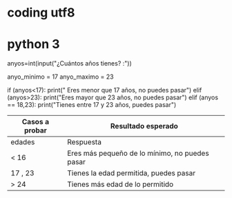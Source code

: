 # coding utf8
# python 3

anyos=int(input("¿Cuántos años tienes? :"))

anyo_minimo = 17
anyo_maximo = 23

if (anyos<17):
    print(" Eres menor que 17 años, no puedes pasar")
elif (anyos>23):
    print("Eres mayor que 23 años, no puedes pasar")
elif (anyos == 18,23):
    print("Tienes entre 17 y 23 años, puedes pasar")
    
| Casos a probar | Resultado esperado |
| -------------- | ------------------ |
| edades | Respuesta |
| < 16| Eres más pequeño de lo mínimo, no puedes pasar |
| 17 , 23  | Tienes la edad permitida, puedes pasar |
| > 24 | Tienes más edad de lo permitido |

